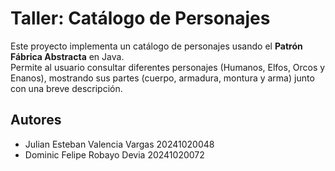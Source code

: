 # Taller: Catálogo de Personajes

Este proyecto implementa un catálogo de personajes usando el **Patrón Fábrica Abstracta** en Java.  
Permite al usuario consultar diferentes personajes (Humanos, Elfos, Orcos y Enanos), mostrando sus partes (cuerpo, armadura, montura y arma) junto con una breve descripción.

## Autores
- Julian Esteban Valencia Vargas  20241020048
- Dominic Felipe Robayo Devia 20241020072
